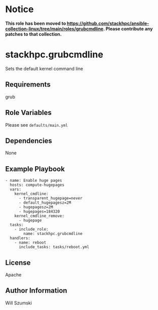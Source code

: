 Notice
======

**This role has been moved to https://github.com/stackhpc/ansible-collection-linux/tree/main/roles/grubcmdline. Please contribute any
patches to that collection.**

stackhpc.grubcmdline
====================

Sets the default kernel command line

Requirements
------------

grub

Role Variables
--------------

Please see `defaults/main.yml`

Dependencies
------------

None

Example Playbook
----------------

```
- name: Enable huge pages
  hosts: compute-hugepages
  vars:
    kernel_cmdline:
      - transparent_hugepage=never
      - default_hugepagesz=2M
      - hugepagesz=2M
      - hugepages=184320
    kernel_cmdline_remove:
      - hugepage
  tasks:
    - include_role:
        name: stackhpc.grubcmdline
  handlers:
    - name: reboot
      include_tasks: tasks/reboot.yml
```

License
-------

Apache

Author Information
------------------

Will Szumski
